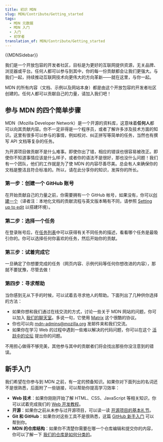 ```yaml
---
title: 初识 MDN
slug: MDN/Contribute/Getting_started
tags:
  - MDN 元数据
  - MDN 入门
  - 入门
  - 初学者
translation_of: MDN/Contribute/Getting_started
---
```

{{MDNSidebar}}

我们是一个开放包容的开发者社区，目标是为更好的互联网提供资源，无关品牌、浏览器或平台。任何人都可以参与到其中，你的每一份贡献都会让我们更强大。与我们一起，持续推动互联网技术向更伟大的方向革新——就在这里，与你一起。

MDN 的所有内容（文档、示例以及网站本身）都是由这个开放包容的开发者社区创建的。任何人都可以贡献自己的力量，请加入我们吧！

## 参与 MDN 的四个简单步骤

MDN（Mozilla Developer Network）是一个开源的资料库，这意味着**任何人**都可以向其贡献内容。你不一定非得是一个程序员，或者了解许多涉及技术方面的知识。这里有很多可以参与的事情，例如校对、纠正拼写等简单的任务，当然也有撰写 API 文档等复杂的任务。

为开源项目做贡献不是什么难事。即使你出了错，相应的错误也很容易被改正。即使你不知道事情应该是什么样子，或者你的语法不是很好，那也没什么问题！我们有一个团队，他们的工作就是为了使 MDN 的内容尽善尽美。总会有人来确保你的文档是整洁且符合标准的。所以，请在此分享你的知识，发挥你的所长。

### 第一步：创建一个 GitHub 账号

在开始贡献自己的力量之前，你需要拥有一个 GitHub 帐号，如果没有，你可以[创建一个](https://github.com/mdn/content/#setup)（译者注：本地化文档的贡献流程与英文版本略有不同，请参照 [Setting up to edit](https://github.com/mdn/translated-content#setting-up-to-edit) 以搭建环境）。

### 第二步：选择一个任务

在登录账号后，在[任务列表](/zh-CN/docs/MDN/Contribute)中可以获得有关不同任务的描述，看看哪个任务是最吸引你的。你可以选择任何你喜欢的任务，然后开始你的贡献。

### 第三步：试着完成它

一旦确定了你想要完成的任务（网页内容、示例代码等任何你想改进的内容），那就不要犹豫，尽管去做！

### 第四步：寻求帮助

当你感到无从下手的时候，可以试着去寻求他人的帮助。下面列出了几种供你选择的方法：

- 如果你想和我们通过在线交流的方式，讨论一些关于 MDN 网站的问题，你可以加入 [我们的聊天室](https://chat.mozilla.org/#/room/#mdn:mozilla.org)。多说一句，它使用 [Matrix](https://wiki.mozilla.org/Matrix) 这个很酷的协议。
- 你也可以向 [mdn-admins@mozilla.org](mailto:mdn-admins@mozilla.org) 发邮件来和我们交流。
- 如果你在学习 Web 的过程中遇到一些难以解决的代码问题，你可以在这个 [活跃中的论坛](https://discourse.mozilla.org/c/mdn/learn/250) 提出你的问题。

不用担心做得不够完美，其他参与其中的贡献者们将会找出那些你没注意到的错误。

## 新手入门

我们希望在你参与到 MDN 之前，有一定的预备知识。如果你对下面列出的名词还不是很熟悉，后面附了一些链接，可以帮助你提高学习效率：

- **Web 技术**：如果你刚刚开始了解 HTML、CSS、JavaScript 等相关知识，你可以试着完成我们的 [Web 开发教程](/zh-CN/docs/Learn)。
- **开源**：如果你之前从未参与过开源项目，可以读一读 [开源项目的基本礼节](/zh-CN/docs/MDN/Contribute/Open_source_etiquette)。
- **Git 和 GitHub**：如果你对这些工具不是很熟悉，这篇 [GitHub 新手入门](/zh-CN/docs/MDN/Contribute/GitHub_beginners) 可以帮到你。
- **MDN 的仓库结构**：如果你不清楚你需要在哪一个仓库编辑和提交你的内容，你可以了解一下 [我们的仓库是如何分类的](/zh-CN/docs/MDN/Contribute/Where_is_everything)。
